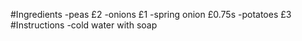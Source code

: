 #Ingredients 
-peas £2 
-onions £1
-spring onion £0.75s 
-potatoes £3
#Instructions
-cold water with soap  

